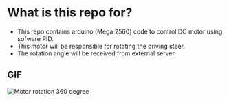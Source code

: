 # What is this repo for?

- This repo contains arduino (Mega 2560) code to    control DC motor using sofware PID.
- This motor will be responsible for rotating the driving steer.
- The rotation angle will be received from external server.

## GIF

![Motor rotation 360 degree](./Degree360.gif)
